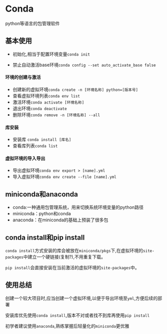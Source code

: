 # Conda

python等语言的包管理软件

## 基本使用

- 初始化,相当于配置环境变量`conda init`

- 禁止自动激活base环境`conda config --set auto_activate_base false`

#### 环境的创建与激活

- 创建新的虚拟环境`conda create -n [环境名称] python=[版本号]`
- 查看虚拟环境列表`conda env list`
- 激活环境`conda activate [环境名称]`
- 退出环境`conda deactivate`
- 删除环境`conda remove -n [环境名称] --all`

#### 库安装

- 安装库 `conda install [库名]`
- 查看库列表`conda list`

#### 虚拟环境的导入导出

- 导出虚拟环境`conda env export > [name].yml`
- 导入虚拟环境`conda env create --file [name].yml`

## miniconda和anaconda

- conda:一种通用包管理系统，用来切换系统环境变量的python路径
- miniconda：python和conda
- anaconda：在miniconda的基础上预装了很多包

## conda install和pip install

`conda install`方式安装的库会被放在`miniconda/pkgs`下,在虚拟环境的`site-packages`中建立一个硬链接(复制?),不用重复下载。

`pip install`会直接安装在当前激活的虚拟环境的`site-packages`中。

## 使用总结

创建一个较大项目时,应当创建一个虚拟环境,以便于导出环境至`yml`,方便后续的部署

安装库优先使用`conda install`,版本不对或者找不到库再使用`pip install`

初学者建议使用`anaconda`,熟练掌握后轻量化的`miniconda`更优雅